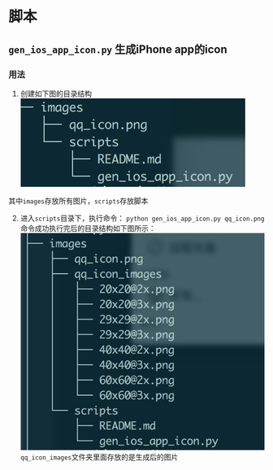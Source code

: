 # 脚本

## `gen_ios_app_icon.py` 生成iPhone app的icon
### 用法
  1. 创建如下图的目录结构
  ![目录结构](https://github.com/singmiya/scripts/blob/master/tree.png)
  
  其中`images`存放所有图片，`scripts`存放脚本

  2. 进入`scripts`目录下，执行命令：
  		`python gen_ios_app_icon.py qq_icon.png`
 		命令成功执行完后的目录结构如下图所示：
  ![目录结构](https://github.com/singmiya/scripts/blob/master/tree1.png)	
		`qq_icon_images`文件夹里面存放的是生成后的图片


